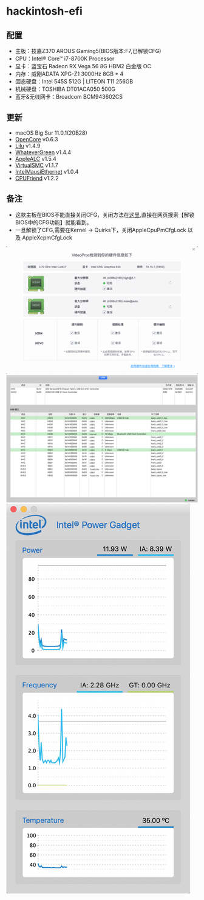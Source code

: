 # hackintosh-efi

## 配置
+ 主板：技嘉Z370 AROUS Gaming5(BIOS版本:F7,已解锁CFG)
+ CPU：Intel® Core™ i7-8700K Processor
+ 显卡：蓝宝石 Radeon RX Vega 56 8G HBM2 白金版 OC
+ 内存：威刚ADATA XPG-Z1 3000Hz 8GB * 4
+ 固态硬盘：Intel 545S 512G | LITEON T11 256GB
+ 机械硬盘：TOSHIBA DT01ACA050 500G
+ 蓝牙&无线网卡：Broadcom BCM943602CS

## 更新
+ macOS Big Sur 11.0.1(20B28)
+ [OpenCore](https://github.com/acidanthera/OpenCorePkg/releases) v0.6.3
+ [Lilu](https://github.com/acidanthera/Lilu/releases) v1.4.9
+ [WhateverGreen](https://github.com/acidanthera/WhateverGreen/releases) v1.4.4
+ [AppleALC](https://github.com/acidanthera/AppleALC/releases) v1.5.4
+ [VirtualSMC](https://github.com/acidanthera/VirtualSMC/releases) v1.1.7
+ [IntelMausiEthernet](https://github.com/acidanthera/IntelMausi/release) v1.0.4
+ [CPUFriend](https://github.com/acidanthera/CPUFriend/releases) v1.2.2

## 备注
+ 这款主板在BIOS不能直接关闭CFG，关闭方法在[这里](https://blog.xjn819.com),直接在网页搜索【解锁BIOS中的CFG功能】就能看到。
+ 一旦解锁了CFG,需要在Kernel -> Quirks下，关闭AppleCpuPmCfgLock 以及 AppleXcpmCfgLock

![硬件解码](./snapshot/VideoProc.png)
![USB定制](./snapshot/usb.png)
![变频](./snapshot/pw.png)
